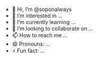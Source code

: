 - 👋 Hi, I’m @soponalways
- 👀 I’m interested in ...
- 🌱 I’m currently learning ...
- 💞️ I’m looking to collaborate on ...
- 📫 How to reach me ...
- 😄 Pronouns: ...
- ⚡ Fun fact: ...

<!---
soponalways/soponalways is a ✨ special ✨ repository because its `README.md` (this file) appears on your GitHub profile.
You can click the Preview link to take a look at your changes.
--->

